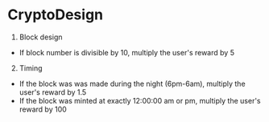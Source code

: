 # CryptoDesign

1. Block design
  * If block number is divisible by 10, multiply the user's reward by 5 
2. Timing
  * If the block was was made during the night (6pm-6am), multiply the user's reward by 1.5
  * If the block was minted at exactly 12:00:00 am or pm, multiply the user's reward by 100
